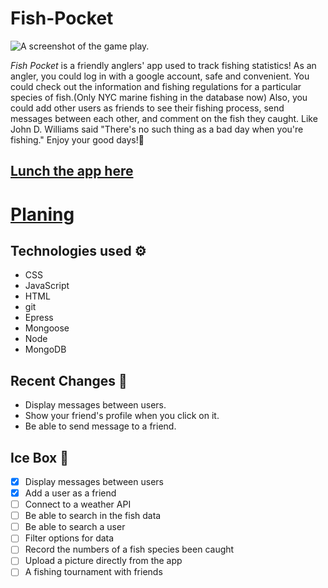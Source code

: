 # Fish-Pocket

![A screenshot of the game play.]()

*Fish Pocket* is a friendly anglers' app used to track fishing statistics! As an angler, you could log in with a google account, safe and convenient. You could check out the information and fishing regulations for a particular species of fish.(Only NYC marine fishing in the database now) Also, you could add other users as friends to see their fishing process, send messages between each other, and comment on the fish they caught.
Like John D. Williams said "There's no such thing as a bad day when you're fishing." Enjoy your good days!🎣


## [Lunch the app here](https://fish-pocket.fly.dev/)
# [Planing](https://trello.com/b/TeBm9hgQ/fish-pockect)

## Technologies used ⚙️

- CSS
- JavaScript
- HTML
- git
- Epress
- Mongoose
- Node
- MongoDB

<!-- ## Credits 🙌 -->

<!-- - Check out [Animate.style](https://animate.style/). -->

## Recent Changes 🧹

- Display messages between users.
- Show your friend's profile when you click on it.
- Be able to send message to a friend.

## Ice Box 🧊

- [x] Display messages between users
- [x] Add a user as a friend
- [ ] Connect to a weather API
- [ ] Be able to search in the fish data
- [ ] Be able to search a user
- [ ] Filter options for data
- [ ] Record the numbers of a fish species been caught
- [ ] Upload a picture directly from the app
- [ ] A fishing tournament with friends